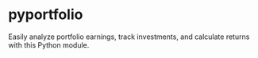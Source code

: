 # pyportfolio
Easily analyze portfolio earnings, track investments, and calculate returns with this Python module.
